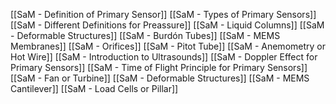 [[SaM - Definition of Primary Sensor]]
[[SaM - Types of Primary Sensors]]
[[SaM - Different Definitions for Preassure]]
[[SaM - Liquid Columns]]
[[SaM - Deformable Structures]]
[[SaM - Burdón Tubes]]
[[SaM - MEMS Membranes]]
[[SaM - Orifices]]
[[SaM - Pitot Tube]]
[[SaM - Anemometry or Hot Wire]]
[[SaM - Introduction to Ultrasounds]]
[[SaM - Doppler Effect for Primary Sensors]]
[[SaM - Time of Flight Principle for Primary Sensors]]
[[SaM - Fan or Turbine]]
[[SaM - Deformable Structures]]
[[SaM - MEMS Cantilever]]
[[SaM - Load Cells or Pillar]]
